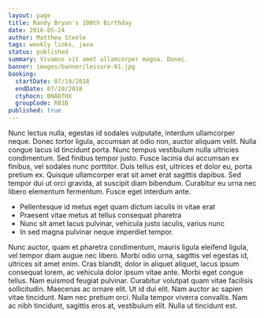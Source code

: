 ```yaml
---
layout: page
title: Randy Bryan's 100th Birthday
date: 2016-05-24
author: Matthew Steele
tags: weekly links, java
status: published
summary: Vivamus sit amet ullamcorper magna. Donec.
banner: images/banner/leisure-01.jpg
booking:
  startDate: 07/19/2018
  endDate: 07/20/2018
  ctyhocn: BNADTHX
  groupCode: RB1B
published: true
---
```

Nunc lectus nulla, egestas id sodales vulputate, interdum ullamcorper neque. Donec tortor ligula, accumsan at odio non, auctor aliquam velit. Nulla congue lacus id tincidunt porta. Nunc tempus vestibulum nulla ultricies condimentum. Sed finibus tempor justo. Fusce lacinia dui accumsan ex finibus, vel sodales nunc porttitor. Duis tellus est, ultrices et dolor eu, porta pretium ex. Quisque ullamcorper erat sit amet erat sagittis dapibus. Sed tempor dui ut orci gravida, at suscipit diam bibendum. Curabitur eu urna nec libero elementum fermentum. Fusce eget interdum ante.

* Pellentesque id metus eget quam dictum iaculis in vitae erat
* Praesent vitae metus at tellus consequat pharetra
* Nunc sit amet lacus pulvinar, vehicula justo iaculis, varius nunc
* In sed magna pulvinar neque imperdiet tempor.

Nunc auctor, quam et pharetra condimentum, mauris ligula eleifend ligula, vel tempor diam augue nec libero. Morbi odio urna, sagittis vel egestas id, ultrices sit amet enim. Cras blandit, dolor in aliquet aliquet, lacus ipsum consequat lorem, ac vehicula dolor ipsum vitae ante. Morbi eget congue tellus. Nam euismod feugiat pulvinar. Curabitur volutpat quam vitae facilisis sollicitudin. Maecenas ac ornare elit. Ut id dui elit. Nam auctor ac sapien vitae tincidunt. Nam nec pretium orci. Nulla tempor viverra convallis. Nam ac nibh tincidunt, sagittis eros at, vestibulum elit. Nulla ut tincidunt est.
